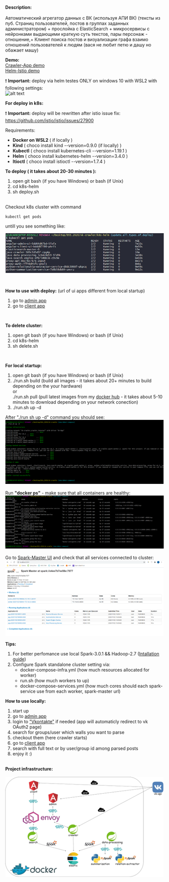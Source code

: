 **Description:** <br><br>
Автоматический агрегатор данных с ВК (используя АПИ ВК) 
(тексты из пуб. Страниц пользователей, постов в группах заданных администратором) + прослойка с ElasticSearch + микросервисы с нейронками выдающими краткую суть  текстов, пары персонаж - отношение,+ Клиент поиска постов и визуализации графа взаимо отношений пользователей к людям (вася не любит петю и дашу но обажает машу)

**Demo:**<br>
[Crawler-App demo](https://www.youtube.com/watch?v=MXfpYYRk6eI) <br>
[Helm-Istio demo](https://www.youtube.com/watch?v=MwToFe6DJmg) <br>

❗  **Important:** deploy via helm testes ONLY on windows 10 with WSL2 with following settings: <br>
![alt text](./util/readme-data/docker-setting.png)

**For deploy in k8s:**<br>

❗  **Important:** deploy will be rewritten after istio issue fix: https://github.com/istio/istio/issues/27900  <br>

Requirements:<br>

* **Docker on WSL2** ( if locally )<br> 
* **Kind** ( choco install kind --version=0.9.0 (if locally) )<br>
* **Kubectl** ( choco install kubernetes-cli --version=1.19.1 )<br>
* **Helm** ( choco install kubernetes-helm --version=3.4.0 )<br>
* **Itioctl** ( choco install istioctl --version=1.7.4 )<br>

**To deploy ( it takes about 20-30 minutes ):**
1. open git bash (if you have Windows) or bash (if Unix)
2. cd k8s-helm
3. sh deploy.sh

<br>
Checkout k8s cluster with command 

```
kubectl get pods
```

untill you see something like:<br>

![alt text](./util/readme-data/k8s-deploy.png)

<br>

**How to use with deploy:** (url of ui apps different from local startup)
1.  go to [admin app](http://localhost:4200/admin)
2.  go to [client app](http://localhost:4200/client)

<br>

**To delete cluster:**
1. open git bash (if you have Windows) or bash (if Unix)
2. cd k8s-helm
3. sh delete.sh

<br>

**For local startup:**
1. open git bash (if you have Windows) or bash (if Unix)
2. ./run.sh build (build all images - it takes about 20+ minutes to build depending on the your hardware)<br>
    or <br>
    ./run.sh pull (pull latest images from my [docker hub](https://hub.docker.com/u/hronosf) - it takes about 5-10 minutes to download depending on your network conection) 
3. ./run.sh up -d

After "./run sh up -d" command you should see: <br>
![alt text](./util/readme-data/startup.png)<br><br>
Run **"docker ps"** - make sure that all containers are healthy:
![alt text](./util/readme-data/docker.png)<br><br>
Go to [Spark-Master UI](http://localhost:8080) and check that all services connected to cluster:<br>
![alt text](./util/readme-data/spark.png)


**Tips:**
1. For better perfomance use local Spark-3.0.1 && Hadoop-2.7 ([Intallation guide](https://phoenixnap.com/kb/install-spark-on-windows-10))
2. Configure Spark standalone cluster setting via:
    * docker-compose-infra.yml (how much resources allocated for worker)
    * run.sh (how much workers to up)
    * docker-compose-services.yml (how much cores should each spark-service use from each worker, spark-master url)

**How to use locally:**
1. start up
2. go to [admin app](http://localhost:4201)
3. login to ["Vkontakte"](https://vk.com) if needed (app will automaticly redirect to vk OAuth2 page)
4. search for groups/user which walls you want to parse
5. checkout them (here crawler starts)
6. go to [client app](http://localhost:4200)
7. search with full text or by user/group id among parsed posts
8. enjoy it :)

<br>**Project infrastructure:**<br><br>
![alt text](./util/readme-data/infra.jpg)
